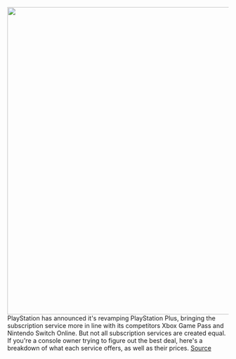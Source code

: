 <img src='https://cdn.vox-cdn.com/thumbor/AvpagpxlN0cOSDpqafI0hZDFKUA=/0x0:3000x2000/1200x675/filters:focal(1256x955:1736x1435)/cdn.vox-cdn.com/uploads/chorus_image/image/70685511/VRG_ILLO_GameStock_Xbox_PS_Nintendo.0.jpg' width='700px' /><br/>
PlayStation has announced it's revamping PlayStation Plus, bringing the subscription service more in line with its competitors Xbox Game Pass and Nintendo Switch Online. But not all subscription services are created equal. If you're a console owner trying to figure out the best deal, here's a breakdown of what each service offers, as well as their prices.
<a href='https://www.theverge.com/23001397/xbox-game-pass-nintendo-switch-online-playstation-plus-comparison-essential-extra-premium'> Source <a/>